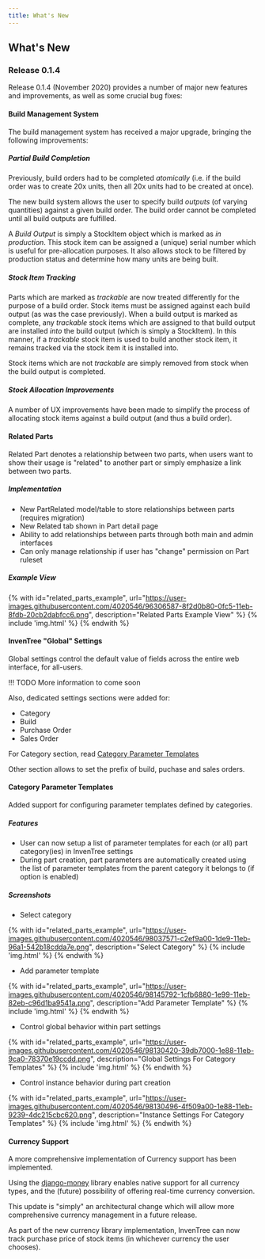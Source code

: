 ```yaml
---
title: What's New
---
```


## What's New

### Release 0.1.4

Release 0.1.4 (November 2020) provides a number of major new features and improvements, as well as some crucial bug fixes:

#### Build Management System

The build management system has received a major upgrade, bringing the following improvements:

##### Partial Build Completion

Previously, build orders had to be completed *atomically* (i.e. if the build order was to create 20x units, then all 20x units had to be created at once).

The new build system allows the user to specify build *outputs* (of varying quantities) against a given build order. The build order cannot be completed until all build outputs are fulfilled.

A *Build Output* is simply a StockItem object which is marked as *in production*. This stock item can be assigned a (unique) serial number which is useful for pre-allocation purposes. It also allows stock to be filtered by production status and determine how many units are being built.

##### Stock Item Tracking

Parts which are marked as *trackable* are now treated differently for the purpose of a build order. Stock items must be assigned against each build output (as was the case previously). When a build output is marked as complete, any *trackable* stock items which are assigned to that build output are installed *into* the build output (which is simply a StockItem). In this manner, if a *trackable* stock item is used to build another stock item, it remains tracked via the stock item it is installed into.

Stock items which are not *trackable* are simply removed from stock when the build output is completed.

##### Stock Allocation Improvements

A number of UX improvements have been made to simplify the process of allocating stock items against a build output (and thus a build order).

#### Related Parts

Related Part denotes a relationship between two parts, when users want to show their usage is "related" to another part or simply emphasize a link between two parts.

##### Implementation

- New PartRelated model/table to store relationships between parts (requires migration)
- New Related tab shown in Part detail page
- Ability to add relationships between parts through both main and admin interfaces
- Can only manage relationship if user has "change" permission on Part ruleset

##### Example View

{% with id="related_parts_example", url="https://user-images.githubusercontent.com/4020546/96306587-8f2d0b80-0fc5-11eb-8fdb-20cb2dabfcc6.png", description="Related Parts Example View" %}
{% include 'img.html' %}
{% endwith %}

#### InvenTree "Global" Settings

Global settings control the default value of fields across the entire web interface, for all-users.

!!! TODO
	More information to come soon

Also, dedicated settings sections were added for:

- Category
- Build
- Purchase Order
- Sales Order

For Category section, read [Category Parameter Templates](#category-parameter-templates)

Other section allows to set the prefix of build, puchase and sales orders.

#### Category Parameter Templates

Added support for configuring parameter templates defined by categories.

##### Features

* User can now setup a list of parameter templates for each (or all) part category(ies) in InvenTree settings
* During part creation, part parameters are automatically created using the list of parameter templates from the parent category it belongs to (if option is enabled)

##### Screenshots

* Select category

{% with id="related_parts_example", url="https://user-images.githubusercontent.com/4020546/98037571-c2ef9a00-1de9-11eb-96a1-542b18cdda7e.png", description="Select Category" %}
{% include 'img.html' %}
{% endwith %}

* Add parameter template

{% with id="related_parts_example", url="https://user-images.githubusercontent.com/4020546/98145792-1cfb6880-1e99-11eb-82eb-c96d1ba9541a.png", description="Add Parameter Template" %}
{% include 'img.html' %}
{% endwith %}

* Control global behavior within part settings

{% with id="related_parts_example", url="https://user-images.githubusercontent.com/4020546/98130420-39db7000-1e88-11eb-9ca0-78370e19ccdd.png", description="Global Settings For Category Templates" %}
{% include 'img.html' %}
{% endwith %}

* Control instance behavior during part creation

{% with id="related_parts_example", url="https://user-images.githubusercontent.com/4020546/98130496-4f509a00-1e88-11eb-9239-4dc215cbc620.png", description="Instance Settings For Category Templates" %}
{% include 'img.html' %}
{% endwith %}


#### Currency Support

A more comprehensive implementation of Currency support has been implemented.

Using the [django-money](https://github.com/django-money/django-money) library enables native support for all currency types, and the (future) possibility of offering real-time currency conversion.

This update is "simply" an architectural change which will allow more comprehensive currency management in a future release.

As part of the new currency library implementation, InvenTree can now track purchase price of stock items (in whichever currency the user chooses).
